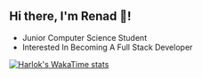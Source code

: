 ## Hi there, I'm Renad 👋!

+ Junior Computer Science Student 
+ Interested In Becoming A Full Stack Developer

[![Harlok's WakaTime stats](https://github-readme-stats.vercel.app/api/wakatime?username=lrenad)](https://github.com/anuraghazra/github-readme-stats)

